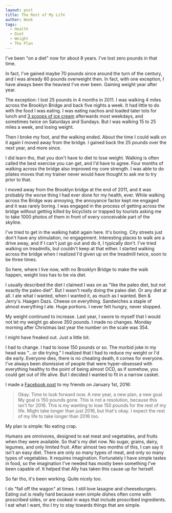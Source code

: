 ```yaml
---
layout: post
title: The Rest of My Life
author: Wook
tags:
  - Health
  - Diet
  - Weight
  - The Plan
---
```

I've been "on a diet" now for about 8 years.  I've lost zero pounds in
that time.

In fact, I've gained maybe 70 pounds since around the turn of the century,
and I was already 60 pounds overweight then.  In fact, with one exception, I
have always been the heaviest I've ever been.  Gaining weight year after
year.

The exception: I lost 25
pounds in 4 months in 2011.  I was walking 4 miles across the Brooklyn
Bridge and back
five nights a week.  It had little to do with the food I was eating.  I was
eating nachos and loaded tater tots for lunch and [3 scoops of ice cream][] afterwards most weekdays, and sometimes twice on Saturdays and Sundays.  But
I was walking 15 to 25 miles a week, and losing weight.

Then I broke my foot, and the walking ended.  About the time I could walk on
it again I moved away from the
bridge.  I gained back the 25 pounds over the next year, and more since.

I did learn tho, that you don't have to diet to lose weight. Walking is often
called the best exercise you can get, and I'd have to agree.  Four months of
walking across the bridge also improved my core strength.  I was able to do
pilates moves that my trainer never would have thought to ask me to try
prior to that.

I moved away from the Brooklyn bridge at the end of 2011, and it was probably
the worse thing I had ever done for my health, ever.  While walking across the
Bridge was annoying, the annoyance factor kept me engaged and it was rarely
boring.  I was engaged in the process of
getting across the bridge without getting killed by bicyclists or trapped by
tourists asking me to take 1000 photos of them in front of every conceivable
part of the skyline.

I've tried to get in the walking habit again here.  It's boring.  City
streets just don't have any stimulation, no engagement.  Interesting places
to walk are a drive away, and if I can't just go out and do it, I typically
don't.  I've tried walking on treadmills, but couldn't keep at that either.
I started walking across the bridge when I realized I'd given up on the
treadmill twice, soon to be three times.

So here, where I live now, with no Brooklyn Bridge to make the walk happen,
weight loss has to be via diet.

I usually described the diet I claimed I was on
as "like the paleo diet, but not exactly the paleo diet".  But I wasn't really
doing the paleo diet.  Or any diet at all.  I ate what I wanted, when I wanted
it, as much as I wanted.  Ben & Jerry's.  Haagen Dazs.  Cheese on everything.
Sandwiches a staple of almost everything I ate.  Huge portions.  I never felt
hungry, never stopped.

My weight continued to increase.  Last year, I swore to myself that I would
not let my weight go above 350 pounds.  I made no changes.  Monday morning
after Christmas last year the number on the scale was 354.

I might have freaked out.  Just a little bit.

I had to change.  I had to loose 150 pounds or so.  The morbid joke in my
head was "...or die trying."  I realized that I had to reduce my
weight or I'd die early. Everyone dies, there is no cheating death, it comes
for everyone.  I've always been dismissive of people that were hyper-obsessed
with everything healthy to the point of being almost OCD, as if somehow, you
could get out of life alive.  But I decided I wanted to fit in a narrow casket.

I made a [Facebook post][] to my friends on January 1st, 2016:

> Okay. Time to look forward now. A new year, a new plan, a new goal. My goal
> is 150 pounds gone. This is not a resolution, because this isn't for 2016.
> This is my wanting to lose 150 pounds for the rest of my life. Might take
> longer than just 2016, but that's okay. I expect the rest of my life to take
> longer than 2016 too.

My plan is simple: No eating crap.

Humans are omnivores, designed to
eat meat and vegetables, and fruits when they were available.  So that's my
diet now.  No sugar, grains,
dairy, legumes, and only limited fruit.  After almost two months of this, I can
say it
isn't an easy diet. There are only so many types of meat, and only so many
types of vegetables.  It requires imagination.  Fortunately I have simple
tastes in food, so the imagination I've needed has mostly been something I've
been capable of.  It helped that Ally has taken this cause up for herself.

So far tho, it's been working.  Quite nicely too.

I do "fall off the wagon" at times.  I still love lasagne and cheeseburgers.
Eating out is really hard because even simple dishes often come with proscribed
sides, or are cooked in ways that include proscribed ingredients.  I eat
what I want, tho I try to stay towards things that are simple.


[3 scoops of ice cream]: http://www.brooklynicecreamfactory.com/ "OMG SO GOOD!!!!"
[Facebook post]: https://www.facebook.com/wookman/posts/10207878876560617 "Only visible to my FB friends."

